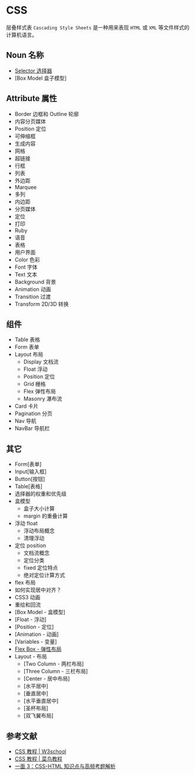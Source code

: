 # CSS

层叠样式表 `Cascading Style Sheets` 是一种用来表现 `HTML` 或 `XML` 等文件样式的计算机语言。

## Noun 名称

- [Selector 选择器](./Noun/Selector.md)
- [Box Model 盒子模型]

## Attribute 属性

- Border 边框和 Outline 轮廓
- 内容分页媒体
- Position 定位
- 可伸缩框
- 生成内容
- 网格
- 超链接
- 行框
- 列表
- 外边距
- Marquee
- 多列
- 内边距
- 分页媒体
- 定位
- 打印
- Ruby
- 语音
- 表格
- 用户界面
- Color 色彩
- Font 字体
- Text 文本
- Background 背景
- Animation 动画
- Transition 过渡
- Transform 2D/3D 转换

## 组件

- Table 表格
- Form 表单
- Layout 布局
  - Display 文档流
  - Float 浮动
  - Position 定位
  - Grid 栅格
  - Flex 弹性布局
  - Masonry 瀑布流
- Card 卡片
- Pagination 分页
- Nav 导航
- NavBar 导航栏

## 其它

- Form[表单]
- Input[输入框]
- Button[按钮]
- Table[表格]
- 选择器的权重和优先级
- 盒模型
  - 盒子大小计算
  - margin 的重叠计算
- 浮动 float
  - 浮动布局概念
  - 清理浮动
- 定位 position
  - 文档流概念
  - 定位分类
  - fixed 定位特点
  - 绝对定位计算方式
- flex 布局
- 如何实现居中对齐？
- CSS3 动画
- 重绘和回流
- [Box Model - 盒模型]
- [Float - 浮动]
- [Position - 定位]
- [Animation - 动画]
- [Variables - 变量]
- [Flex Box - 弹性布局](./Flex_Box.md)
- Layout - 布局
  - [Two Column - 两栏布局]
  - [Three Column - 三栏布局]
  - [Center - 居中布局]
  - [水平居中]
  - [垂直居中]
  - [水平垂直居中]
  - [圣杯布局]
  - [双飞翼布局]

## 参考文献

- [CSS 教程 | W3school](https://www.w3school.com.cn/css/index.asp)
- [CSS 教程 | 菜鸟教程](https://www.runoob.com/css/css-tutorial.html)
- [一面 3：CSS-HTML 知识点与高频考题解析](https://juejin.im/post/5e76cfd0e51d4527286493f8)
